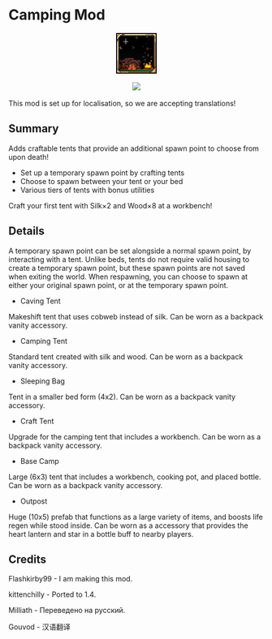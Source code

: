 ﻿# Camping Mod

<p align="center">
<img src="https://raw.githubusercontent.com/Flashkirby/CampingMod/master/icon.png"/>
</p>
<p align="center">
<img src="http://i.imgur.com/kdcROYP.png"/>
</p>

This mod is set up for localisation, so we are accepting translations!

## Summary

Adds craftable tents that provide an additional spawn point to choose from upon death!

* Set up a temporary spawn point by crafting tents
* Choose to spawn between your tent or your bed
* Various tiers of tents with bonus utilities

Craft your first tent with Silk×2 and Wood×8 at a workbench!

## Details

A temporary spawn point can be set alongside a normal spawn point, by interacting with a tent. Unlike beds, tents do not require valid housing to create a temporary spawn point, but these spawn points are not saved when exiting the world. 
When respawning, you can choose to spawn at either your original spawn point, or at the temporary spawn point.

- Caving Tent

Makeshift tent that uses cobweb instead of silk. Can be worn as a backpack vanity accessory.

- Camping Tent

Standard tent created with silk and wood. Can be worn as a backpack vanity accessory.

- Sleeping Bag

Tent in a smaller bed form (4x2). Can be worn as a backpack vanity accessory.

- Craft Tent

Upgrade for the camping tent that includes a workbench. Can be worn as a backpack vanity accessory.

- Base Camp

Large (6x3) tent that includes a workbench, cooking pot, and placed bottle. Can be worn as a backpack vanity accessory.

- Outpost

Huge (10x5) prefab that functions as a large variety of items, and boosts life regen while stood inside.
Can be worn as a accessory that provides the heart lantern and star in a bottle buff to nearby players.

## Credits

Flashkirby99 - I am making this mod.

kittenchilly - Ported to 1.4.

Milliath - Переведено на русский.

Gouvod - 汉语翻译
